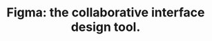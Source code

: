 ---
name: figma
host: figma.com
origin: https://figma.com
pathname: /
search: ''
href: https://figma.com/
title: 'Figma: the collaborative interface design tool.'
ogTitle: 'Figma: the collaborative interface design tool.'
twitterTitle: ''
description: >-
  Build better products as a team. Design, prototype, and gather feedback all in
  one place with Figma.
ogDescription: >-
  Build better products as a team. Design, prototype, and gather feedback all in
  one place with Figma.
image: >-
  https://cdn.sanity.io/images/599r6htc/localized/0ee4e52ec34a1aef92e1b2bb7e29820685083b3e-2400x1260.png?w=1200&q=70&fit=max&auto=format
ogImage: >-
  https://cdn.sanity.io/images/599r6htc/localized/0ee4e52ec34a1aef92e1b2bb7e29820685083b3e-2400x1260.png?w=1200&q=70&fit=max&auto=format
twitterImage: ''
keywords: ''
logo: ''

---